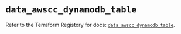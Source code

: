 # `data_awscc_dynamodb_table`

Refer to the Terraform Registory for docs: [`data_awscc_dynamodb_table`](https://registry.terraform.io/providers/hashicorp/awscc/0.70.0/docs/data-sources/dynamodb_table).
